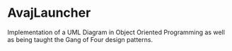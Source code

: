 # AvajLauncher
Implementation of a UML Diagram in Object Oriented Programming as well as being taught the Gang of Four design patterns.
